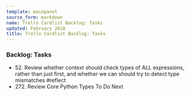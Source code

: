 ```yaml
---
template: mainpanel
source_form: markdown
name: Trello Cardlist Backlog: Tasks
updated: February 2018
title: Trello Cardlist Backlog: Tasks
---
```

### Backlog: Tasks

* 52\. Review whether context should check types of ALL expressions, rather than just first, and whether we can should try to detect type mismatches #reflect
* 272\. Review Core Python Types To Do Next
